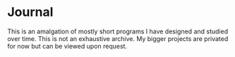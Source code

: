# Journal

This is an amalgation of mostly short programs I have designed and studied over time.
This is not an exhaustive archive.
My bigger projects are privated for now but can be viewed upon request.
